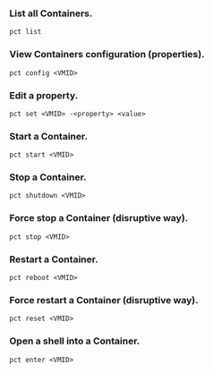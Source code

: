 ### List all Containers.
~~~
pct list
~~~

### View Containers configuration (properties).
~~~
pct config <VMID>
~~~

### Edit a property.
~~~
pct set <VMID> -<property> <value> 
~~~

### Start a Container.
~~~
pct start <VMID>
~~~

### Stop a Container.
~~~
pct shutdown <VMID>
~~~

### Force stop a Container (disruptive way).
~~~
pct stop <VMID>
~~~

### Restart a Container.
~~~
pct reboot <VMID>
~~~

### Force restart a Container (disruptive way).
~~~
pct reset <VMID>
~~~

### Open a shell into a Container.
~~~
pct enter <VMID>
~~~